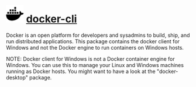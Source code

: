 # <img src="img/docker.png" width="48" height="48"/> [docker-cli](https://community.chocolatey.org/packages/docker-cli)

Docker is an open platform for developers and sysadmins to build, ship, and run distributed applications. This package contains the docker client for Windows and not the Docker engine to run containers on Windows hosts.

NOTE: Docker client for Windows is not a Docker container engine for Windows. You can use this to manage your Linux and Windows machines running as Docker hosts. You might want to have a look at the "docker-desktop" package.
